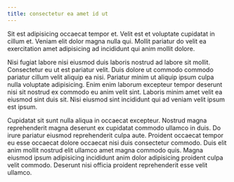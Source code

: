 ```yaml
---
title: consectetur ea amet id ut
---
```


Sit est adipisicing occaecat tempor et. Velit est et voluptate cupidatat in cillum et. Veniam elit dolor magna nulla qui. Mollit pariatur do velit ea exercitation amet adipisicing ad incididunt qui anim mollit dolore.

Nisi fugiat labore nisi eiusmod duis laboris nostrud ad labore sit mollit. Consectetur eu ut est pariatur velit. Duis dolore ut commodo commodo pariatur cillum velit aliquip ea nisi. Pariatur minim ut aliquip ipsum culpa nulla voluptate adipisicing. Enim enim laborum excepteur tempor deserunt nisi sit nostrud ex commodo eu anim velit sint. Laboris minim amet velit ea eiusmod sint duis sit. Nisi eiusmod sint incididunt qui ad veniam velit ipsum est ipsum.

Cupidatat sit sunt nulla aliqua in occaecat excepteur. Nostrud magna reprehenderit magna deserunt ex cupidatat commodo ullamco in duis. Do irure pariatur eiusmod reprehenderit culpa aute. Proident occaecat tempor eu esse occaecat dolore occaecat nisi duis consectetur commodo. Duis elit anim mollit nostrud elit ullamco amet magna commodo quis. Magna eiusmod ipsum adipisicing incididunt anim dolor adipisicing proident culpa velit commodo. Deserunt nisi officia proident reprehenderit esse velit ullamco.